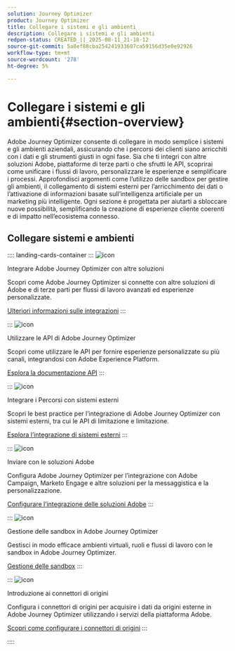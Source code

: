 ```yaml
---
solution: Journey Optimizer
product: Journey Optimizer
title: Collegare i sistemi e gli ambienti
description: Collegare i sistemi e gli ambienti
redpen-status: CREATED_||_2025-08-11_21-18-12
source-git-commit: 5a8ef88cba254241933607ca59156d35e0e92926
workflow-type: tm+mt
source-wordcount: '278'
ht-degree: 5%

---
```



# Collegare i sistemi e gli ambienti{#section-overview}

Adobe Journey Optimizer consente di collegare in modo semplice i sistemi e gli ambienti aziendali, assicurando che i percorsi dei clienti siano arricchiti con i dati e gli strumenti giusti in ogni fase. Sia che ti integri con altre soluzioni Adobe, piattaforme di terze parti o che sfrutti le API, scoprirai come unificare i flussi di lavoro, personalizzare le esperienze e semplificare i processi. Approfondisci argomenti come l’utilizzo delle sandbox per gestire gli ambienti, il collegamento di sistemi esterni per l’arricchimento dei dati o l’attivazione di informazioni basate sull’intelligenza artificiale per un marketing più intelligente. Ogni sezione è progettata per aiutarti a sbloccare nuove possibilità, semplificando la creazione di esperienze cliente coerenti e di impatto nell’ecosistema connesso.

## Collegare sistemi e ambienti

:::: landing-cards-container
:::
![icon](https://cdn.experienceleague.adobe.com/icons/puzzle-piece.svg)

Integrare Adobe Journey Optimizer con altre soluzioni

Scopri come Adobe Journey Optimizer si connette con altre soluzioni di Adobe e di terze parti per flussi di lavoro avanzati ed esperienze personalizzate.

[Ulteriori informazioni sulle integrazioni](../using/integrations/ajo-integrations.md)
:::

:::
![icon](https://cdn.experienceleague.adobe.com/icons/code-branch.svg)

Utilizzare le API di Adobe Journey Optimizer

Scopri come utilizzare le API per fornire esperienze personalizzate su più canali, integrandosi con Adobe Experience Platform.

[Esplora la documentazione API](../using/configuration/ajo-apis.md)
:::

:::
![icon](https://cdn.experienceleague.adobe.com/icons/puzzle-piece.svg)

Integrare i Percorsi con sistemi esterni

Scopri le best practice per l’integrazione di Adobe Journey Optimizer con sistemi esterni, tra cui le API di limitazione e limitazione.

[Esplora l’integrazione di sistemi esterni](external-systems-landing-page.md)
:::

:::
![icon](https://cdn.experienceleague.adobe.com/icons/puzzle-piece.svg)

Inviare con le soluzioni Adobe

Configura Adobe Journey Optimizer per l’integrazione con Adobe Campaign, Marketo Engage e altre soluzioni per la messaggistica e la personalizzazione.

[Configurare l’integrazione delle soluzioni Adobe](adobe-solutions-landing-page.md)
:::

:::
![icon](https://cdn.experienceleague.adobe.com/icons/gear.svg)

Gestione delle sandbox in Adobe Journey Optimizer

Gestisci in modo efficace ambienti virtuali, ruoli e flussi di lavoro con le sandbox in Adobe Journey Optimizer.

[Gestione delle sandbox](sandbox-landing-page.md)
:::

:::
![icon](https://cdn.experienceleague.adobe.com/icons/circle-play.svg)

Introduzione ai connettori di origini

Configura i connettori di origini per acquisire i dati da origini esterne in Adobe Journey Optimizer utilizzando i servizi della piattaforma Adobe.

[Scopri come configurare i connettori di origini](../using/start/get-started-sources.md)
:::

::::
